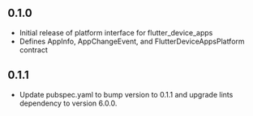 ## 0.1.0
- Initial release of platform interface for flutter_device_apps
- Defines AppInfo, AppChangeEvent, and FlutterDeviceAppsPlatform contract

## 0.1.1
- Update pubspec.yaml to bump version to 0.1.1 and upgrade lints dependency to version 6.0.0.